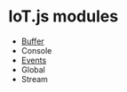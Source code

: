 # IoT.js modules
* [Buffer](https://github.com/Samsung/iotjs/wiki/IoT.js-API:-Buffer)
* Console
* [Events](https://github.com/Samsung/iotjs/wiki/IoT.js-API:-Events)
* Global
* Stream